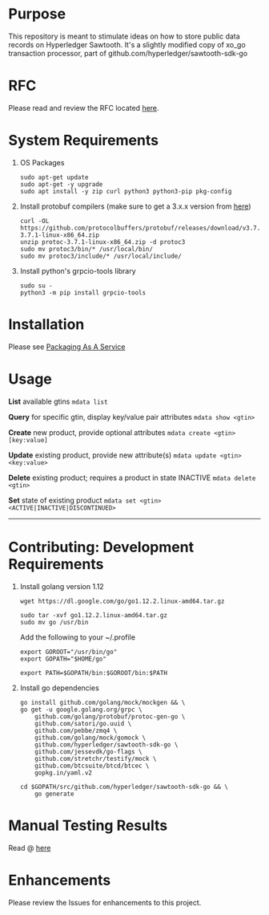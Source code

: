 # Purpose
This repository is meant to stimulate ideas on how to store public data records on Hyperledger Sawtooth. 
It's a slightly modified copy of xo_go transaction processor, part of github.com/hyperledger/sawtooth-sdk-go

# RFC
Please read and review the RFC located [here](docs/RFC.md).

# System Requirements
1. OS Packages
    ```
    sudo apt-get update
    sudo apt-get -y upgrade
    sudo apt install -y zip curl python3 python3-pip pkg-config
    ```

2. Install protobuf compilers (make sure to get a 3.x.x version from [here](https://github.com/protocolbuffers/protobuf/releases))
    ```
    curl -OL https://github.com/protocolbuffers/protobuf/releases/download/v3.7.1/protoc-3.7.1-linux-x86_64.zip
    unzip protoc-3.7.1-linux-x86_64.zip -d protoc3
    sudo mv protoc3/bin/* /usr/local/bin/
    sudo mv protoc3/include/* /usr/local/include/
    ```

3. Install python's grpcio-tools library
    ```
    sudo su - 
    python3 -m pip install grpcio-tools
    ```

# Installation

Please see [Packaging As A Service](docs/PackageAsService.md)

# Usage
**List** available gtins
`mdata list`

**Query** for specific gtin, display key/value pair attributes
`mdata show <gtin>`

**Create** new product, provide optional attributes
`mdata create <gtin> [key:value]`

**Update** existing product, provide new attribute(s)
`mdata update <gtin> <key:value>` 

**Delete** existing product; requires a product in state INACTIVE
`mdata delete <gtin>`

**Set** state of existing product
`mdata set <gtin> <ACTIVE|INACTIVE|DISCONTINUED>`

---

# Contributing: Development Requirements

1. Install golang version 1.12
    ```
    wget https://dl.google.com/go/go1.12.2.linux-amd64.tar.gz

    sudo tar -xvf go1.12.2.linux-amd64.tar.gz
    sudo mv go /usr/bin
    ```

    Add the following to your ~/.profile
    ```
    export GOROOT="/usr/bin/go"
    export GOPATH="$HOME/go"

    export PATH=$GOPATH/bin:$GOROOT/bin:$PATH
    ```

2. Install go dependencies
    ```
    go install github.com/golang/mock/mockgen && \
    go get -u google.golang.org/grpc \
        github.com/golang/protobuf/protoc-gen-go \
        github.com/satori/go.uuid \
        github.com/pebbe/zmq4 \
        github.com/golang/mock/gomock \
        github.com/hyperledger/sawtooth-sdk-go \
        github.com/jessevdk/go-flags \
        github.com/stretchr/testify/mock \
        github.com/btcsuite/btcd/btcec \
        gopkg.in/yaml.v2

    cd $GOPATH/src/github.com/hyperledger/sawtooth-sdk-go && \
        go generate
    ```

# Manual Testing Results
Read @ [here](docs/TestCases.md)

# Enhancements
Please review the Issues for enhancements to this project.